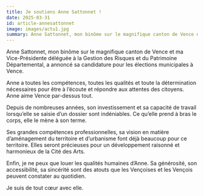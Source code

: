 ```yaml
---
title: Je soutiens Anne Sattonnet !
date: 2025-03-31
id: article-annesattonnet
image: images/actu1.jpg
summary: Anne Sattonnet, mon binôme sur le magnifique canton de Vence et ma Vice-présidente déléguée à la Gestion des Risques et du Patrimoine Départemental, a annoncé sa candidature pour les élections municipales à Vence.
---
```

Anne Sattonnet, mon binôme sur le magnifique canton de Vence et ma Vice-Présidente déléguée à la Gestion des Risques et du Patrimoine Départemental, a annoncé sa candidature pour les élections municipales à Vence.


Anne a toutes les compétences, toutes les qualités et toute la détermination nécessaires pour être à l’écoute et répondre aux attentes des citoyens. Anne aime Vence par-dessus tout.

Depuis de nombreuses années, son investissement et sa capacité de travail lorsqu’elle se saisie d’un dossier sont indéniables. Ce qu’elle prend à bras le corps, elle le mène à son terme.

Ses grandes compétences professionnelles, sa vision en matière d’aménagement du territoire et d’urbanisme font déjà beaucoup pour ce territoire. Elles seront précieuses pour un développement raisonné et harmonieux de la Cité des Arts.

Enfin, je ne peux que louer les qualités humaines d’Anne. Sa générosité, son accessibilité, sa sincérité sont des atouts que les Vençoises et les Vençois peuvent constater au quotidien.

Je suis de tout cœur avec elle.

